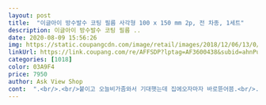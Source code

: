 ```yaml
---
layout: post 
title:  "이글아이 방수발수 코팅 필름 사각형 100 x 150 mm 2p, 전 차종, 1세트" 
description: 이글아이 방수발수 코팅 필름 ..
date: 2020-08-09 15:56:26 
img: https://static.coupangcdn.com/image/retail/images/2018/12/06/13/0/8d5b9686-9453-43bb-bdba-5ddeab20b27c.jpg 
linkUrl: https://link.coupang.com/re/AFFSDP?lptag=AF3600438&subid=ahnPublicAsk&pageKey=164997064&itemId=473246342&vendorItemId=4184451996&traceid=V0-113-c4eec2353e95a80b 
categories: [1018] 
color: 03A9F4 
price: 7950 
author: Ask View Shop 
cont:  ".<br/>.<br/>붙이고 오늘비가좀와서 기대햇는데 집에오자마자 바로뜯어븜.<br/>.<br/>운전할때하나도안보이는데 .<br/>.<br/>안붙이고다니는게훨씬잘보여요<br/>붙이고 처음 비올때 운행했는데 너무 깨끗해서 다시 구매의향있고 다른사람한테도 구매해보라고 추천했네요.<br/> 아주만족입니다.<br/><br/>습기가 많이차는편이라서  고민끝에  주문했더니 이것도  그닥  좋은것같진 않네요 ㅜ  여전히  습기는차고  ㆍㆍ비오는날  운전하는거  너무  힘드네요<br/>" 
---
```

